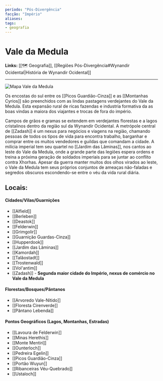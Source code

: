 ```yaml
---
período: "Pós-Divergência"
facção: "Império" 
aliases: 
tags:
- geografia
---
```


# **Vale da Medula**

**Links:** [[🗺 Geografia]], [[Regiões Pós-Divergência#Wynandir Ocidental|História de Wynandir Ocidental]]

---
![Mapa Vale da Medula](https://github.com/Iago31/Exandria-Players/blob/master/assets/Mapa%20Vale%20da%20Medula.png?raw=true)

Os encostas do sul entre os [[Picos Guardião-Cinza]] e as [[Montanhas Cyrios]] são preenchidos com as lindas pastagens verdejantes do Vale da Medula. Esta expansão rural de ricas fazendas e industria formativa da as boas vindas a maiora dos viajantes e trocas de fora do império.

Campos de grãos e gramas se extendem em verdejantes florestas e a lagos cristalinos dentro da região sul da Wynandir Ocidental. A metrópole central de [[Zadash]] é um nexus para negócios e viagens na região, chamando pessoas de todos os tipos de vida para encontra trabalho, barganhar e comprar entre os muitos vendedores e guildas que comandam a cidade. A milícia imperial tem seu quartel no [[Jardim das Lâminas]], nos cantos ao leste do Vale da Medula, onde a grande parte das legiões espera ordens e treina a próxima geração de soldados imperiais para se juntar ao conflito contra Xhorhas. Apesar da guerra manter muitos dos olhos virados ao leste, o Vale da Medula tem seus próprios conjuntos de ameaças não-faladas e segredos obscuros escondendo-se entre o véu da vida rural diária.

## **Locais:**

#### Cidades/Vilas/Guarnições
-  [[Alfield]]
-  [[Berleben]]
-  [[Deastok]]
-  [[Felderwin]]
-  [[Grimgolir]]
-  [[Guarnição Guardas-Cinza]]
-  [[Hupperdook]]
-  [[Jardim das Lâminas]]
-  [[Kamordah]]
-  [[Talãostadt]]
-  [[Trostenwald]]
-  [[Vol'antim]]
-  [[Zadash]] - **Segunda maior cidade do Império, nexus de comércio no Vale da Medula**

#### Florestas/Bosques/Pântanos
-  [[Arvoredo Vale-Nítido]]
-  [[Floresta Cirenverde]]
-  [[Pântano Lebenda]]

#### Pontos Geográficos (Lagos, Montanhas, Estradas)
-  [[Lavoura de Felderwin]]
-  [[Minas Herethis]]
-  [[Monte Mentiri]]
-  [[Ounterloch]]
-  [[Pedreira Egelin]]
-  [[Picos Guardião-Cinza]]
-  [[Portão Wuyun]]
-  [[Ribanceiras Véu-Quebrado]]
-   [[Ustaloch]]